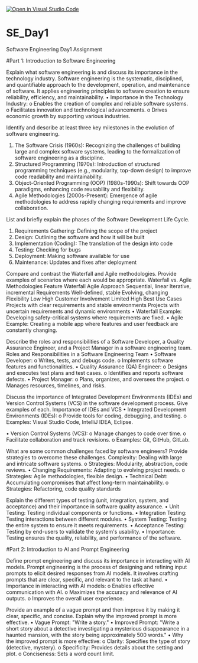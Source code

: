 [![Open in Visual Studio Code](https://classroom.github.com/assets/open-in-vscode-2e0aaae1b6195c2367325f4f02e2d04e9abb55f0b24a779b69b11b9e10269abc.svg)](https://classroom.github.com/online_ide?assignment_repo_id=18556005&assignment_repo_type=AssignmentRepo)
# SE_Day1
Software Engineering Day1 Assignment

#Part 1: Introduction to Software Engineering

Explain what software engineering is and discuss its importance in the technology industry.
Software engineering is the systematic, disciplined, and quantifiable approach to the development, operation, and maintenance of software. It applies engineering principles to software creation to ensure reliability, efficiency, and maintainability.
•	Importance in the Technology Industry:
o	Enables the creation of complex and reliable software systems.
o	Facilitates innovation and technological advancements.
o	Drives economic growth by supporting various industries.



Identify and describe at least three key milestones in the evolution of software engineering.
1.	The Software Crisis (1960s): Recognizing the challenges of building large and complex software systems, leading to the formalization of software engineering as a discipline.
2.	Structured Programming (1970s): Introduction of structured programming techniques (e.g., modularity, top-down design) to improve code readability and maintainability.
3.	Object-Oriented Programming (OOP) (1980s-1990s): Shift towards OOP paradigms, enhancing code reusability and flexibility.
4.	Agile Methodologies (2000s-Present): Emergence of agile methodologies to address rapidly changing requirements and improve collaboration.


List and briefly explain the phases of the Software Development Life Cycle.
1.	Requirements Gathering: Defining the scope of the project
2.	Design: Outlining the software and how it will be built
3.	Implementation (Coding): The translation of the design into code
4.	Testing: Checking for bugs
5.	Deployment: Making software available for use
6.	Maintenance: Updates and fixes after deployment


Compare and contrast the Waterfall and Agile methodologies. Provide examples of scenarios where each would be appropriate.
Waterfall vs. Agile Methodologies
Feature	Waterfall	Agile
Approach	Sequential, linear	Iterative, incremental
Requirements	Well-defined, stable	Evolving, changing
Flexibility	Low	High
Customer Involvement	Limited	High
Best Use Cases	Projects with clear requirements and stable environments	Projects with uncertain requirements and dynamic environments
•	Waterfall Example: Developing safety-critical systems where requirements are fixed.
•	Agile Example: Creating a mobile app where features and user feedback are constantly changing.


Describe the roles and responsibilities of a Software Developer, a Quality Assurance Engineer, and a Project Manager in a software engineering team.
Roles and Responsibilities in a Software Engineering Team
•	Software Developer:
o	Writes, tests, and debugs code.
o	Implements software features and functionalities.
•	Quality Assurance (QA) Engineer:
o	Designs and executes test plans and test cases.
o	Identifies and reports software defects.
•	Project Manager:
o	Plans, organizes, and oversees the project.
o	Manages resources, timelines, and risks.


Discuss the importance of Integrated Development Environments (IDEs) and Version Control Systems (VCS) in the software development process. Give examples of each.
Importance of IDEs and VCS
•	Integrated Development Environments (IDEs):
o	Provide tools for coding, debugging, and testing.
o	Examples: Visual Studio Code, IntelliJ IDEA, Eclipse.

•	Version Control Systems (VCS):
o	Manage changes to code over time.
o	Facilitate collaboration and track revisions.
o	Examples: Git, GitHub, GitLab.

What are some common challenges faced by software engineers? Provide strategies to overcome these challenges.
Complexity: Dealing with large and intricate software systems.
o	Strategies: Modularity, abstraction, code reviews.
•	Changing Requirements: Adapting to evolving project needs.
o	Strategies: Agile methodologies, flexible design.
•	Technical Debt: Accumulating compromises that affect long-term maintainability.
o	Strategies: Refactoring, code quality standards


Explain the different types of testing (unit, integration, system, and acceptance) and their importance in software quality assurance.
•	Unit Testing: Testing individual components or functions.
•	Integration Testing: Testing interactions between different modules.
•	System Testing: Testing the entire system to ensure it meets requirements.
•	Acceptance Testing: Testing by end-users to validate the system's usability.
•	Importance: Testing ensures the quality, reliability, and performance of the software.


#Part 2: Introduction to AI and Prompt Engineering


Define prompt engineering and discuss its importance in interacting with AI models.
Prompt engineering is the process of designing and refining input prompts to elicit desired responses from AI models. It involves crafting prompts that are clear, specific, and relevant to the task at hand.
•	Importance in interacting with AI models:
o	Enables effective communication with AI.
o	Maximizes the accuracy and relevance of AI outputs.
o	Improves the overall user experience.


Provide an example of a vague prompt and then improve it by making it clear, specific, and concise. Explain why the improved prompt is more effective.
•	Vague Prompt: "Write a story."
•	Improved Prompt: "Write a short story about a detective investigating a mysterious disappearance in a haunted mansion, with the story being approximately 500 words."
•	Why the improved prompt is more effective:
o	Clarity: Specifies the type of story (detective, mystery).
o	Specificity: Provides details about the setting and plot.
o	Conciseness: Sets a word count limit.

